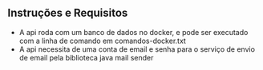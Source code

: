 ## Instruções e Requisitos

- A api roda com um banco de dados no docker, e pode ser executado com a linha de comando em comandos-docker.txt
- A api necessita de uma conta de email e senha para o serviço de envio de email pela biblioteca java mail sender
